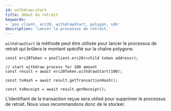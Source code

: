 ```yaml
---
id: withdraw-start
title: début du retrait
keywords:
- 'pos client, erc20, withdrawStart, polygon, sdk'
description: 'Lancer le processus de retrait.'
---
```


`withdrawStart` la méthode  peut être utilisée pour lancer le processus de retrait qui brûlera le montant spécifié sur la chaîne polygone.

```
const erc20Token = posClient.erc20(<child token address>);

// start withdraw process for 100 amount
const result = await erc20Token.withdrawStart(100);

const txHash = await result.getTransactionHash();

const txReceipt = await result.getReceipt();

```

L'identifiant de la transaction reçue sera utilisé pour supprimer le processus de retrait. Nous vous recommandons donc de le stocker.


